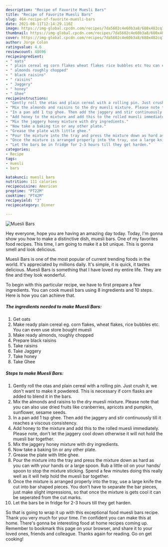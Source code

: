 ```yaml
---
description: "Recipe of Favorite Muesli Bars"
title: "Recipe of Favorite Muesli Bars"
slug: 464-recipe-of-favorite-muesli-bars
date: 2021-08-11T12:14:29.110Z
image: https://img-global.cpcdn.com/recipes/7da5602c4e60b3a8/680x482cq70/muesli-bars-recipe-main-photo.jpg
thumbnail: https://img-global.cpcdn.com/recipes/7da5602c4e60b3a8/680x482cq70/muesli-bars-recipe-main-photo.jpg
cover: https://img-global.cpcdn.com/recipes/7da5602c4e60b3a8/680x482cq70/muesli-bars-recipe-main-photo.jpg
author: Jorge Colon
ratingvalue: 4.6
reviewcount: 48696
recipeingredient:
- " oats"
- " plain cereal eg corn flakes wheat flakes rice bubbles etc You can even use store bought muesli"
- " almonds roughly chopped"
- " black raisins"
- " raisins"
- " Jaggery"
- " honey"
- " Ghee"
recipeinstructions:
- "Gently roll the otas and plain cereal with a rolling pin. Just crush it, we don&#39;t want to make it powdered. This is necessary if corn flasks are added to blend it in the bars."
- "Mix the almonds and raisins to the dry muesli mixture. Please note that you can also use dried fruits like cranberries, apricots and pumpkin, sunflower, sesame seeds."
- "In a pan add 1 tsp ghee. Then add the jaggery and stir continuously till it reaches a viscous consistency."
- "Add honey to the mixture and add this to the rolled muesli immediately. Please note, don&#39;t let the jaggery cool down otherwise it will not hold the muesli bar together."
- "Mix the jaggery honey mixture with dry ingredients."
- "Now take a baking tin or any other plate."
- "Grease the plate with little ghee."
- "Pour the mixture into the tray and press the mixture down as hard as you can with your hands or a large spoon. Rub a little oil on your hands/ spoon to stop the mixture sticking. Spend a few minutes doing this really well as it will help hold the muesli bar together."
- "Once the mixture is arranged properly into the tray, use a large knife the cut into bar shaped pieces. You don&#39;t have to separate the bar pieces, just make slight impressions, so that once the mixture is gets cool it can be seperated from the cut marks."
- "Let the bars be in fridge for 2-3 hours till they get harden."
categories:
- Recipe
tags:
- muesli
- bars

katakunci: muesli bars 
nutrition: 111 calories
recipecuisine: American
preptime: "PT22M"
cooktime: "PT42M"
recipeyield: "3"
recipecategory: Dinner

---
```



![Muesli Bars](https://img-global.cpcdn.com/recipes/7da5602c4e60b3a8/680x482cq70/muesli-bars-recipe-main-photo.jpg)

Hey everyone, hope you are having an amazing day today. Today, I'm gonna show you how to make a distinctive dish, muesli bars. One of my favorites food recipes. This time, I am going to make it a bit unique. This is gonna smell and look delicious.



Muesli Bars is one of the most popular of current trending foods in the world. It's appreciated by millions daily. It's simple, it is quick, it tastes delicious. Muesli Bars is something that I have loved my entire life. They are fine and they look wonderful.


To begin with this particular recipe, we have to first prepare a few ingredients. You can cook muesli bars using 8 ingredients and 10 steps. Here is how you can achieve that.

<!--inarticleads1-->

##### The ingredients needed to make Muesli Bars:

1. Get  oats
1. Make ready  plain cereal eg. corn flakes, wheat flakes, rice bubbles etc. You can even use store bought muesli
1. Make ready  almonds, roughly chopped
1. Prepare  black raisins
1. Take  raisins
1. Take  Jaggery
1. Take  honey
1. Take  Ghee




<!--inarticleads2-->

##### Steps to make Muesli Bars:

1. Gently roll the otas and plain cereal with a rolling pin. Just crush it, we don&#39;t want to make it powdered. This is necessary if corn flasks are added to blend it in the bars.
1. Mix the almonds and raisins to the dry muesli mixture. Please note that you can also use dried fruits like cranberries, apricots and pumpkin, sunflower, sesame seeds.
1. In a pan add 1 tsp ghee. Then add the jaggery and stir continuously till it reaches a viscous consistency.
1. Add honey to the mixture and add this to the rolled muesli immediately. Please note, don&#39;t let the jaggery cool down otherwise it will not hold the muesli bar together.
1. Mix the jaggery honey mixture with dry ingredients.
1. Now take a baking tin or any other plate.
1. Grease the plate with little ghee.
1. Pour the mixture into the tray and press the mixture down as hard as you can with your hands or a large spoon. Rub a little oil on your hands/ spoon to stop the mixture sticking. Spend a few minutes doing this really well as it will help hold the muesli bar together.
1. Once the mixture is arranged properly into the tray, use a large knife the cut into bar shaped pieces. You don&#39;t have to separate the bar pieces, just make slight impressions, so that once the mixture is gets cool it can be seperated from the cut marks.
1. Let the bars be in fridge for 2-3 hours till they get harden.




So that is going to wrap it up with this exceptional food muesli bars recipe. Thank you very much for your time. I'm confident you can make this at home. There's gonna be interesting food at home recipes coming up. Remember to bookmark this page on your browser, and share it to your loved ones, friends and colleague. Thanks again for reading. Go on get cooking!
